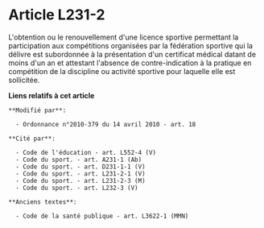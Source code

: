 # Article L231-2

L'obtention ou le renouvellement d'une licence sportive permettant la participation aux compétitions organisées par la
fédération sportive qui la délivre est subordonnée à la présentation d'un certificat médical datant de moins d'un an et
attestant l'absence de contre-indication à la pratique en compétition de la discipline ou activité sportive pour laquelle
elle est sollicitée.

**Liens relatifs à cet article**

	**Modifié par**:

	  - Ordonnance n°2010-379 du 14 avril 2010 - art. 18

	**Cité par**:

	  - Code de l'éducation - art. L552-4 (V)
	  - Code du sport. - art. A231-1 (Ab)
	  - Code du sport. - art. D231-1-1 (V)
	  - Code du sport. - art. L231-2-1 (V)
	  - Code du sport. - art. L231-2-3 (M)
	  - Code du sport. - art. L232-3 (V)

	**Anciens textes**:

	  - Code de la santé publique - art. L3622-1 (MMN)

